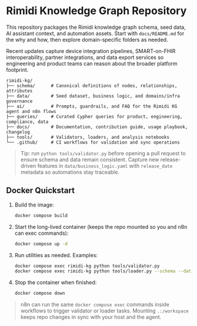 # Rimidi Knowledge Graph Repository

This repository packages the Rimidi knowledge graph schema, seed data, AI assistant context, and automation assets. Start with `docs/README.md` for the why and how, then explore domain-specific folders as needed.

Recent updates capture device integration pipelines, SMART-on-FHIR interoperability, partner integrations, and data export services so engineering and product teams can reason about the broader platform footprint.

```
rimidi-kg/
├── schema/      # Canonical definitions of nodes, relationships, attributes
├── data/        # Seed dataset, business logic, and domains/infra governance
├── ai/          # Prompts, guardrails, and FAQ for the Rimidi KG agent and n8n flows
├── queries/     # Curated Cypher queries for product, engineering, compliance, data
├── docs/        # Documentation, contribution guide, usage playbook, changelog
├── tools/       # Validators, loaders, and analysis notebooks
└── .github/     # CI workflows for validation and sync operations
```

> Tip: run `python tools/validator.py` before opening a pull request to ensure schema and data remain consistent. Capture new release-driven features in `data/business_logic.yaml` with `release_date` metadata so automations stay traceable.

## Docker Quickstart

1. Build the image:
   ```bash
   docker compose build
   ```
2. Start the long-lived container (keeps the repo mounted so you and n8n can exec commands):
   ```bash
   docker compose up -d
   ```
3. Run utilities as needed. Examples:
   ```bash
   docker compose exec rimidi-kg python tools/validator.py
   docker compose exec rimidi-kg python tools/loader.py --schema --data > payload.json
   ```
4. Stop the container when finished:
   ```bash
   docker compose down
   ```

> n8n can run the same `docker compose exec` commands inside workflows to trigger validator or loader tasks. Mounting `.:/workspace` keeps repo changes in sync with your host and the agent.
